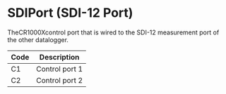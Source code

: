 # SDIPort (SDI-12 Port)

TheCR1000Xcontrol port that is wired to the SDI-12 measurement port of the other datalogger.

| Code | Description    |
| ---- | -------------- |
| C1   | Control port 1 |
| C2   | Control port 2 |
